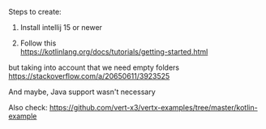 Steps to create:

1. Install intellij 15 or newer

2. Follow this  
https://kotlinlang.org/docs/tutorials/getting-started.html

but taking into account that we need empty folders  
https://stackoverflow.com/a/20650611/3923525

And maybe, Java support wasn't necessary

Also check: https://github.com/vert-x3/vertx-examples/tree/master/kotlin-example
